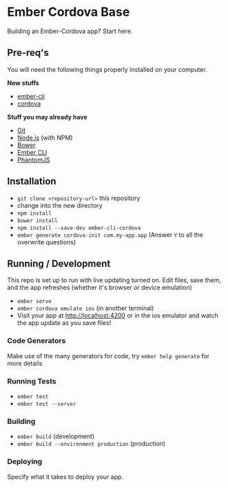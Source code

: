 # Ember Cordova Base

Building an Ember-Cordova app? Start here. 

## Pre-req's

You will need the following things properly installed on your computer.

**New stuffs**

* [ember-cli](http://www.ember-cli.com/) 
* [cordova](https://www.npmjs.com/package/cordova)

**Stuff you may already have**

* [Git](http://git-scm.com/)
* [Node.js](http://nodejs.org/) (with NPM)
* [Bower](http://bower.io/)
* [Ember CLI](http://www.ember-cli.com/)
* [PhantomJS](http://phantomjs.org/)


## Installation

* `git clone <repository-url>` this repository
* change into the new directory
* `npm install`
* `bower install`
* `npm install --save-dev ember-cli-cordova`
* `ember generate cordova-init com.my-app.app` (Answer `Y` to all the overwrite questions) 

## Running / Development

This repo is set up to run with live updating turned on. Edit files, save them, and the app refreshes (whether it's browser or device emulation)

* `ember serve`
* `ember cordova emulate ios` (in another terminal) 
* Visit your app at [http://localhost:4200](http://localhost:4200) or in the ios emulator and watch the app update as you save files!

### Code Generators

Make use of the many generators for code, try `ember help generate` for more details

### Running Tests

* `ember test`
* `ember test --server`

### Building

* `ember build` (development)
* `ember build --environment production` (production)

### Deploying

Specify what it takes to deploy your app.
